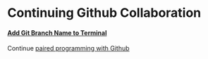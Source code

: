 # Continuing Github Collaboration

#### [Add Git Branch Name to Terminal](https://gist.github.com/joseluisq/1e96c54fa4e1e5647940)


Continue [paired programming with Github](https://github.com/amnh/BridgeUP-STEM-SpectreCell/blob/master/units/unit_1/d03/notes/github_collaboration.md)
